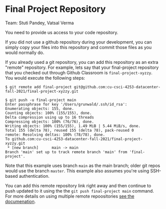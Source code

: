 # Final Project Repository

Team: Stuti Pandey, Vatsal Verma

You need to provide us access to your code repository.

If you did not use a github repository during your development, you can simply copy your files into this repository and commit those files as you would normally do.

If you already used a git repository, you can add this repository as an extra "remote" repository. For example, lets say that your final-project repository that you checked out through Github Classroom is `final-project-xyzzy`. You would execute the following steps:

```
$ git remote add final-project git@github.com:cu-csci-4253-datacenter-fall-2021/final-project-xyzzy.git

$ git push -u final-project main
Enter passphrase for key '/Users/grunwald/.ssh/id_rsa':
Enumerating objects: 155, done.
Counting objects: 100% (155/155), done.
Delta compression using up to 16 threads
Compressing objects: 100% (76/76), done.
Writing objects: 100% (155/155), 1.49 MiB | 5.44 MiB/s, done.
Total 155 (delta 78), reused 155 (delta 78), pack-reused 0
remote: Resolving deltas: 100% (78/78), done.
To github.com:cu-csci-4253-datacenter-fall-2021/final-project-xyzzy.git
 * [new branch]      main -> main
Branch 'main' set up to track remote branch 'main' from 'final-project'.
```

Note that this example uses branch `main` as the main branch; older git repos would use the branch `master`. This example also assumes you're using SSH-based authentication.

You can add this remote repository link right away and then continue to push updated to it using the the `git push final-project main` command. For more details on using multiple remote repoositories [see the documenation](https://git-scm.com/book/ms/v2/Git-Basics-Working-with-Remotes).
